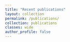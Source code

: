 ```yaml
---
title: "Recent publications"
layout: collection
permalink: /publications/
collection: publications
classes: wide
author_profile: false
---
```

